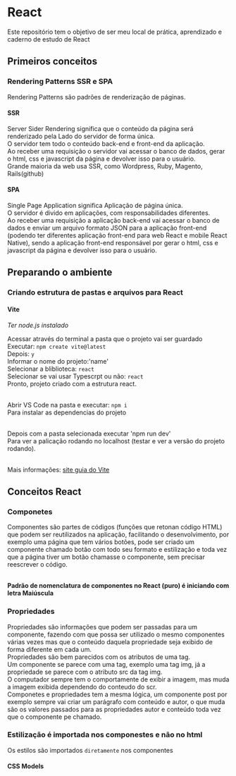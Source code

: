 # React
Este repositório tem o objetivo de ser meu local de prática, aprendizado e caderno de estudo de React

## Primeiros conceitos

### Rendering Patterns SSR e SPA
Rendering Patterns são padrões de renderização de páginas.

#### SSR
Server Sider Rendering significa que o conteúdo da página será renderizado pela Lado do servidor de forma única.<br>
O servidor tem todo o conteúdo back-end e front-end da aplicação.<br>
Ao receber uma requisição o servidor vai acessar o banco de dados, gerar o html, css e javascript da página e devolver isso para o usuário.<br>
Grande maioria da web usa SSR, como Wordpress, Ruby, Magento, Rails(github)

#### SPA
Single Page Application significa Aplicação de página única.<br>
O servidor é divido em aplicações, com responsabilidades diferentes.<br>
Ao receber uma requisição a aplicação back-end vai acessar o banco de dados e enviar um arquivo formato JSON para a aplicação front-end (podendo ter diferentes aplicação front-end para web React e mobile React Native), sendo a aplicação front-end responsável por gerar o html, css e javascript da página e devolver isso para o usuário.


## Preparando o ambiente

### Criando estrutura de pastas e arquivos para React
#### Vite
*Ter node.js instalado*

Acessar através do terminal a pasta que o projeto vai ser guardado<br>
Executar: `npm create vite@latest`<br>
Depois: `y`<br>
Informar o nome do projeto:'name'<br>
Selecionar a bliblioteca: `react`<br>
Selecionar se vai usar Typescrpt ou não: `react`<br>
Pronto, projeto criado com a estrutura react.<br><br>

Abrir VS Code na pasta e executar: `npm i`<br>
Para instalar as dependencias do projeto<br><br>

Depois com a pasta selecionada executar 'npm run dev'<br>
Para ver a palicação rodando no localhost (testar e ver a versão do projeto rodando).<br><br>

Mais informações: [site guia do Vite](https://vitejs.dev/guide/)


## Conceitos React

### Componetes
Componentes são partes de códigos (funções que retonan código HTML) que podem ser reutilizados na aplicação, facilitando o desenvolvimento, por exemplo uma página que tem vários botões, pode ser criado um componente chamado botão com todo seu formato e estilização e toda vez que a página tiver um botão chamasse o componente, sem precisar reescrever o código.<br><br>

**Padrão de nomenclatura de componentes no React (puro) é iniciando com letra Maiúscula**

### Propriedades
Propriedades são informações que podem ser passadas para um componente, fazendo com que possa ser utilizado o mesmo componentes várias vezes mas que o conteúdo daquela propriedade seja exibido de forma diferente em cada um.<br>
Propriedades são bem parecidos com os atributos de uma tag.<br>
Um componente se parece com uma tag, exemplo uma tag img, já a propriedade se parece com o atributo src da tag img.<br>
O computador sempre tem o comportamente de exibir a imagem, mas muda a imagem exibida dependendo do conteudo do scr.<br>
Componetes e propriedades tem a mesma lógica, um componente post por exemplo sempre vai criar um parágrafo com conteúdo e autor, o que muda são os valores passados para as propriedades autor e conteúdo toda vez que o componente pe chamado.

### Estilização é importada nos componestes e não no html
Os estilos são importados `diretamente` nos componentes
#### CSS Models
 